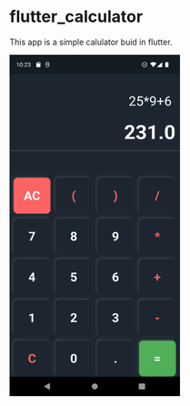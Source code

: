 # flutter_calculator
 
 This app is a simple calulator buid in flutter.

<img src="screenshot.png" width="300" height="600">
